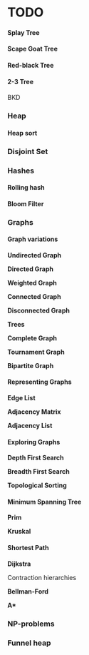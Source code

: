 # TODO

#### Splay Tree

#### Scape Goat Tree

#### Red-black Tree

#### 2-3 Tree

BKD

### Heap

#### Heap sort

### Disjoint Set

### Hashes

#### Rolling hash

#### Bloom Filter

### Graphs

#### Graph variations

**Undirected Graph**

**Directed Graph**

**Weighted Graph**

**Connected Graph**

**Disconnected Graph**

**Trees**

**Complete Graph**

**Tournament Graph**

**Bipartite Graph**

#### Representing Graphs

**Edge List**

**Adjacency Matrix**

**Adjacency List**

#### Exploring Graphs

**Depth First Search**

**Breadth First Search**

**Topological Sorting**

#### Minimum Spanning Tree

**Prim**

**Kruskal**

#### Shortest Path

**Dijkstra**

Contraction hierarchies

**Bellman-Ford**

**A\***

### NP-problems

### Funnel heap

